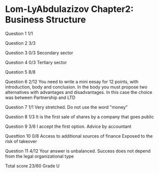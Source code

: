 # Lom-LyAbdulazizov Chapter2: Business Structure

Question 1      1/1

Question 2      3/3

Question 3      0/3
                Secondary sector

Question 4      0/3
                Tertiary sector

Question 5      8/8

Question 6      2/12
                You need to write a mini eesay for 12 points, with introduction, body
                and conclusion. In the body you must propose two alternatives with
                advantages and disadvantages. In this case the choice was between
                Partnership and LTD

Question 7      1/1
                Very stretched. Do not use the word "money"

Question 8      1/3
                It is the first sale of shares by a company that goes public

Question 9      3/6
                I accept the first option.
                Advice by accountant

Questtion 10    0/8
                Access to additional sources of finance
                Exposed to the risk of takeover

Question 11     4/12
                Your answer is unbalanced. Success does not depend from the legal
                organizational type

Total score     23/60 Grade U

